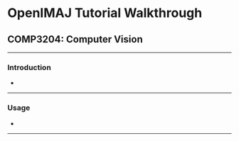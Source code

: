 # OpenIMAJ Tutorial Walkthrough
## COMP3204: Computer Vision
---

### Introduction

- 

---
### Usage

- 

---